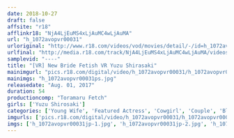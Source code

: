 ```yaml
---
date: 2018-10-27
draft: false
affsite: "r18"
afflinkr18: "NjA4LjEuMS4xLjAuMC4wLjAuMA"
url: "h_1072avopvr00031"
urloriginal: "http://www.r18.com/videos/vod/movies/detail/-/id=h_1072avopvr00031"
urlfinal: "http://media.r18.com/track/NjA4LjEuMS4xLjAuMC4wLjAuMA/videos/vod/movies/detail/-/id=h_1072avopvr00031"
samplevid: "----"
title: "[VR] New Bride Fetish VR Yuzu Shirasaki"
mainimgurl: "pics.r18.com/digital/video/h_1072avopvr00031/h_1072avopvr00031ps.jpg"
mainimgs: "h_1072avopvr00031ps.jpg"
releasedate: "Aug. 01, 2017"
duration: 54
productioncomp: "Toramaru Fetch"
girls: ['Yuzu Shirosaki']
categories: ['Young Wife', 'Featured Actress', 'Cowgirl', 'Couple', 'Blowjob', 'Sale (limited time)', 'VR Exclusive']
imgurls: ['pics.r18.com/digital/video/h_1072avopvr00031/h_1072avopvr00031jp-1.jpg', 'pics.r18.com/digital/video/h_1072avopvr00031/h_1072avopvr00031jp-2.jpg', 'pics.r18.com/digital/video/h_1072avopvr00031/h_1072avopvr00031jp-3.jpg', 'pics.r18.com/digital/video/h_1072avopvr00031/h_1072avopvr00031jp-4.jpg', 'pics.r18.com/digital/video/h_1072avopvr00031/h_1072avopvr00031jp-5.jpg', 'pics.r18.com/digital/video/h_1072avopvr00031/h_1072avopvr00031jp-6.jpg', 'pics.r18.com/digital/video/h_1072avopvr00031/h_1072avopvr00031jp-7.jpg', 'pics.r18.com/digital/video/h_1072avopvr00031/h_1072avopvr00031jp-8.jpg', 'pics.r18.com/digital/video/h_1072avopvr00031/h_1072avopvr00031jp-9.jpg', 'pics.r18.com/digital/video/h_1072avopvr00031/h_1072avopvr00031jp-10.jpg', 'pics.r18.com/digital/video/h_1072avopvr00031/h_1072avopvr00031jp-11.jpg', 'pics.r18.com/digital/video/h_1072avopvr00031/h_1072avopvr00031jp-12.jpg', 'pics.r18.com/digital/video/h_1072avopvr00031/h_1072avopvr00031jp-13.jpg', 'pics.r18.com/digital/video/h_1072avopvr00031/h_1072avopvr00031jp-14.jpg', 'pics.r18.com/digital/video/h_1072avopvr00031/h_1072avopvr00031jp-15.jpg', 'pics.r18.com/digital/video/h_1072avopvr00031/h_1072avopvr00031jp-16.jpg', 'pics.r18.com/digital/video/h_1072avopvr00031/h_1072avopvr00031jp-17.jpg']
imgs: ['h_1072avopvr00031jp-1.jpg', 'h_1072avopvr00031jp-2.jpg', 'h_1072avopvr00031jp-3.jpg', 'h_1072avopvr00031jp-4.jpg', 'h_1072avopvr00031jp-5.jpg', 'h_1072avopvr00031jp-6.jpg', 'h_1072avopvr00031jp-7.jpg', 'h_1072avopvr00031jp-8.jpg', 'h_1072avopvr00031jp-9.jpg', 'h_1072avopvr00031jp-10.jpg', 'h_1072avopvr00031jp-11.jpg', 'h_1072avopvr00031jp-12.jpg', 'h_1072avopvr00031jp-13.jpg', 'h_1072avopvr00031jp-14.jpg', 'h_1072avopvr00031jp-15.jpg', 'h_1072avopvr00031jp-16.jpg', 'h_1072avopvr00031jp-17.jpg']
---
```

